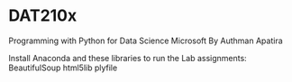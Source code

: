 # DAT210x
Programming with Python for Data Science Microsoft
By Authman Apatira

Install Anaconda and these libraries to run the Lab assignments:
    BeautifulSoup
    html5lib
    plyfile
